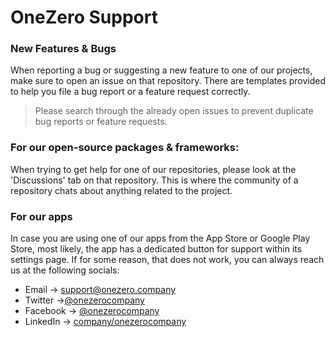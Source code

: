 # OneZero Support

### New Features & Bugs
When reporting a bug or suggesting a new feature to one of our projects, make sure to open an issue on that repository. There are templates provided to help you file a bug report or a feature request correctly.
> Please search through the already open issues to prevent duplicate bug reports or feature requests.

### For our open-source packages & frameworks:
When trying to get help for one of our repositories, please look at the 'Discussions' tab on that repository. This is where the community of a repository chats about anything related to the project.

### For our apps
In case you are using one of our apps from the App Store or Google Play Store, most likely, the app has a dedicated button for support within its settings page. If for some reason, that does not work, you can always reach us at the following socials: 

- Email -> [support@onezero.company](mailto:support@onezero.company)
- Twitter ->[@onezerocompany](https://twitter.com/onezerocompany)
- Facebook -> [@onezerocompany](https://www.facebook.com/onezerocompany)
- LinkedIn -> [company/onezerocompany](https://www.linkedin.com/company/onezerocompany)
